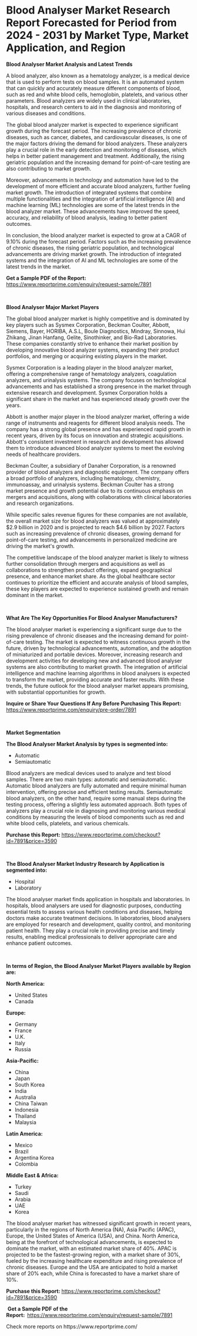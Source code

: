 <p><h1>Blood Analyser Market Research Report Forecasted for Period from 2024 -  2031 by Market Type, Market Application, and Region</h1></p><p><strong>Blood Analyser Market Analysis and Latest Trends</strong></p>
<p><p>A blood analyzer, also known as a hematology analyzer, is a medical device that is used to perform tests on blood samples. It is an automated system that can quickly and accurately measure different components of blood, such as red and white blood cells, hemoglobin, platelets, and various other parameters. Blood analyzers are widely used in clinical laboratories, hospitals, and research centers to aid in the diagnosis and monitoring of various diseases and conditions.</p><p>The global blood analyzer market is expected to experience significant growth during the forecast period. The increasing prevalence of chronic diseases, such as cancer, diabetes, and cardiovascular diseases, is one of the major factors driving the demand for blood analyzers. These analyzers play a crucial role in the early detection and monitoring of diseases, which helps in better patient management and treatment. Additionally, the rising geriatric population and the increasing demand for point-of-care testing are also contributing to market growth.</p><p>Moreover, advancements in technology and automation have led to the development of more efficient and accurate blood analyzers, further fueling market growth. The introduction of integrated systems that combine multiple functionalities and the integration of artificial intelligence (AI) and machine learning (ML) technologies are some of the latest trends in the blood analyzer market. These advancements have improved the speed, accuracy, and reliability of blood analysis, leading to better patient outcomes.</p><p>In conclusion, the blood analyzer market is expected to grow at a CAGR of 9.10% during the forecast period. Factors such as the increasing prevalence of chronic diseases, the rising geriatric population, and technological advancements are driving market growth. The introduction of integrated systems and the integration of AI and ML technologies are some of the latest trends in the market.</p></p>
<p><strong>Get a Sample PDF of the Report:&nbsp;</strong> <a href="https://www.reportprime.com/enquiry/request-sample/7891">https://www.reportprime.com/enquiry/request-sample/7891</a></p>
<p>&nbsp;</p>
<p><strong>Blood Analyser Major Market Players</strong></p>
<p><p>The global blood analyzer market is highly competitive and is dominated by key players such as Sysmex Corporation, Beckman Coulter, Abbott, Siemens, Bayer, HORIBA, A.S.L, Boule Diagnostics, Mindray, Sinnowa, Hui Zhikang, Jinan Hanfang, Gelite, Sinothinker, and Bio-Rad Laboratories. These companies constantly strive to enhance their market position by developing innovative blood analyzer systems, expanding their product portfolios, and merging or acquiring existing players in the market.</p><p>Sysmex Corporation is a leading player in the blood analyzer market, offering a comprehensive range of hematology analyzers, coagulation analyzers, and urinalysis systems. The company focuses on technological advancements and has established a strong presence in the market through extensive research and development. Sysmex Corporation holds a significant share in the market and has experienced steady growth over the years.</p><p>Abbott is another major player in the blood analyzer market, offering a wide range of instruments and reagents for different blood analysis needs. The company has a strong global presence and has experienced rapid growth in recent years, driven by its focus on innovation and strategic acquisitions. Abbott's consistent investment in research and development has allowed them to introduce advanced blood analyzer systems to meet the evolving needs of healthcare providers.</p><p>Beckman Coulter, a subsidiary of Danaher Corporation, is a renowned provider of blood analyzers and diagnostic equipment. The company offers a broad portfolio of analyzers, including hematology, chemistry, immunoassay, and urinalysis systems. Beckman Coulter has a strong market presence and growth potential due to its continuous emphasis on mergers and acquisitions, along with collaborations with clinical laboratories and research organizations.</p><p>While specific sales revenue figures for these companies are not available, the overall market size for blood analyzers was valued at approximately $2.9 billion in 2020 and is projected to reach $4.6 billion by 2027. Factors such as increasing prevalence of chronic diseases, growing demand for point-of-care testing, and advancements in personalized medicine are driving the market's growth.</p><p>The competitive landscape of the blood analyzer market is likely to witness further consolidation through mergers and acquisitions as well as collaborations to strengthen product offerings, expand geographical presence, and enhance market share. As the global healthcare sector continues to prioritize the efficient and accurate analysis of blood samples, these key players are expected to experience sustained growth and remain dominant in the market.</p></p>
<p>&nbsp;</p>
<p><strong>What Are The Key Opportunities For Blood Analyser Manufacturers?</strong></p>
<p><p>The blood analyser market is experiencing a significant surge due to the rising prevalence of chronic diseases and the increasing demand for point-of-care testing. The market is expected to witness continuous growth in the future, driven by technological advancements, automation, and the adoption of miniaturized and portable devices. Moreover, increasing research and development activities for developing new and advanced blood analyser systems are also contributing to market growth. The integration of artificial intelligence and machine learning algorithms in blood analysers is expected to transform the market, providing accurate and faster results. With these trends, the future outlook for the blood analyser market appears promising, with substantial opportunities for growth.</p></p>
<p><strong>Inquire or Share Your Questions If Any Before Purchasing This Report:</strong> <a href="https://www.reportprime.com/enquiry/pre-order/7891">https://www.reportprime.com/enquiry/pre-order/7891</a></p>
<p>&nbsp;</p>
<p><strong>Market Segmentation</strong></p>
<p><strong>The Blood Analyser Market Analysis by types is segmented into:</strong></p>
<p><ul><li>Automatic</li><li>Semiautomatic</li></ul></p>
<p><p>Blood analyzers are medical devices used to analyze and test blood samples. There are two main types: automatic and semiautomatic. Automatic blood analyzers are fully automated and require minimal human intervention, offering precise and efficient testing results. Semiautomatic blood analyzers, on the other hand, require some manual steps during the testing process, offering a slightly less automated approach. Both types of analyzers play a crucial role in diagnosing and monitoring various medical conditions by measuring the levels of blood components such as red and white blood cells, platelets, and various chemicals.</p></p>
<p><strong>Purchase this Report:&nbsp;</strong><a href="https://www.reportprime.com/checkout?id=7891&price=3590">https://www.reportprime.com/checkout?id=7891&price=3590</a></p>
<p>&nbsp;</p>
<p><strong>The Blood Analyser Market Industry Research by Application is segmented into:</strong></p>
<p><ul><li>Hospital</li><li>Laboratory</li></ul></p>
<p><p>The blood analyser market finds application in hospitals and laboratories. In hospitals, blood analysers are used for diagnostic purposes, conducting essential tests to assess various health conditions and diseases, helping doctors make accurate treatment decisions. In laboratories, blood analysers are employed for research and development, quality control, and monitoring patient health. They play a crucial role in providing precise and timely results, enabling medical professionals to deliver appropriate care and enhance patient outcomes.</p></p>
<p>&nbsp;</p>
<p><strong>In terms of Region, the Blood Analyser Market Players available by Region are:</strong></p>
<p>
    <p> <strong> North America: </strong>
        <ul>
            <li>United States</li>
            <li>Canada</li>
        </ul>
        </p> 
    <p> <strong> Europe: </strong>
        <ul>
            <li>Germany</li>
            <li>France</li>
            <li>U.K.</li>
            <li>Italy</li>
            <li>Russia</li>
        </ul>
        </p> 
    <p> <strong> Asia-Pacific: </strong>
        <ul>
            <li>China</li>
            <li>Japan</li>
            <li>South Korea</li>
            <li>India</li>
            <li>Australia</li>
            <li>China Taiwan</li>
            <li>Indonesia</li>
            <li>Thailand</li>
            <li>Malaysia</li>
        </ul>
        </p> 
    <p> <strong> Latin America: </strong>
        <ul>
            <li>Mexico</li>
            <li>Brazil</li>
            <li>Argentina Korea</li>
            <li>Colombia</li>
        </ul>
        </p> 
    <p> <strong> Middle East & Africa: </strong>
        <ul>
            <li>Turkey</li>
            <li>Saudi</li>
            <li>Arabia</li>
            <li>UAE</li>
            <li>Korea</li>
        </ul>
    </p>
    </p>
<p><p>The blood analyser market has witnessed significant growth in recent years, particularly in the regions of North America (NA), Asia Pacific (APAC), Europe, the United States of America (USA), and China. North America, being at the forefront of technological advancements, is expected to dominate the market, with an estimated market share of 40%. APAC is projected to be the fastest-growing region, with a market share of 30%, fueled by the increasing healthcare expenditure and rising prevalence of chronic diseases. Europe and the USA are anticipated to hold a market share of 20% each, while China is forecasted to have a market share of 10%.</p></p>
<p><strong>Purchase this Report: </strong><a href="https://www.reportprime.com/checkout?id=7891&price=3590">https://www.reportprime.com/checkout?id=7891&price=3590</a></p>
<p>&nbsp;<strong>Get a Sample PDF of the Report:&nbsp;&nbsp;</strong><a href="https://www.reportprime.com/enquiry/request-sample/7891">https://www.reportprime.com/enquiry/request-sample/7891</a></p>
<p><strong></strong></p>
<p>Check more reports on https://www.reportprime.com/</p>
